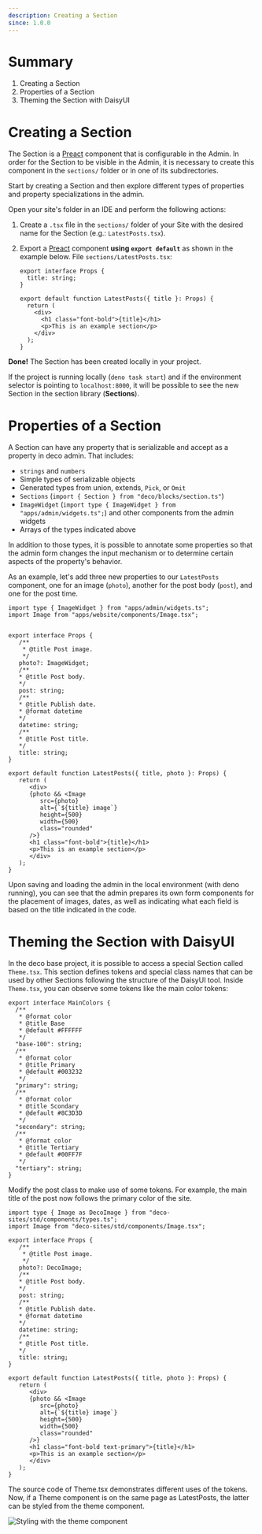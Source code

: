 ```yaml
---
description: Creating a Section
since: 1.0.0
---
```


# Summary
1. Creating a Section
2. Properties of a Section
3. Theming the Section with DaisyUI

# Creating a Section

The Section is a [Preact](https://preactjs.com/) component that is configurable in the Admin. In order for the Section to be visible in the Admin, it is necessary to create this component in the `sections/` folder or in one of its subdirectories.

Start by creating a Section and then explore different types of properties and property specializations in the admin.

Open your site's folder in an IDE and perform the following actions:

1. Create a `.tsx` file in the `sections/` folder of your Site with the desired name
   for the Section (e.g.: `LatestPosts.tsx`).

2. Export a [Preact](https://preactjs.com/) component **using `export default`** as shown in the example below. File `sections/LatestPosts.tsx`:

      ```tsx
      export interface Props {
        title: string;
      }

      export default function LatestPosts({ title }: Props) {
        return (
          <div>
            <h1 class="font-bold">{title}</h1>
            <p>This is an example section</p>
          </div>
        );
      }
      ```

**Done!** The Section has been created locally in your project.

If the project is running locally (`deno task start`) and if the environment selector is pointing to `localhost:8000`, it will be possible to see the new Section in the section library (**Sections**).

# Properties of a Section

A Section can have any property that is serializable and accept as a property in deco admin. That includes:

- `strings` and `numbers`
- Simple types of serializable objects
- Generated types from union, extends, `Pick`, or `Omit`
- `Sections` (`import { Section } from "deco/blocks/section.ts"`)
- `ImageWidget` (`import type { ImageWidget } from "apps/admin/widgets.ts";`) and other components from the admin widgets
- Arrays of the types indicated above

In addition to those types, it is possible to annotate some properties so that the admin form changes the input mechanism or to determine certain aspects of the property's behavior.

As an example, let's add three new properties to our `LatestPosts` component, one for an image (`photo`), another for the post body (`post`), and one for the post time.

```tsx
import type { ImageWidget } from "apps/admin/widgets.ts";
import Image from "apps/website/components/Image.tsx";


export interface Props {
   /**
    * @title Post image.
    */
   photo?: ImageWidget;
   /**
   * @title Post body.
   */
   post: string;
   /**
   * @title Publish date.
   * @format datetime
   */
   datetime: string;
   /**
   * @title Post title.
   */
   title: string;
}

export default function LatestPosts({ title, photo }: Props) {
   return (
      <div>
      {photo && <Image
         src={photo}
         alt={`${title} image`}
         height={500}
         width={500}
         class="rounded"
      />}
      <h1 class="font-bold">{title}</h1>
      <p>This is an example section</p>
      </div>
   );
}
```

Upon saving and loading the admin in the local environment (with deno running), you can see that the admin prepares its own form components for the placement of images, dates, as well as indicating what each field is based on the title indicated in the code.

# Theming the Section with DaisyUI

In the deco base project, it is possible to access a special Section called `Theme.tsx`. This section defines tokens and special class names that can be used by other Sections following the structure of the DaisyUI tool. Inside `Theme.tsx`, you can observe some tokens like the main color tokens:

```tsx
export interface MainColors {
  /**
   * @format color
   * @title Base
   * @default #FFFFFF
   */
  "base-100": string;
  /**
   * @format color
   * @title Primary
   * @default #003232
   */
  "primary": string;
  /**
   * @format color
   * @title Scondary
   * @default #8C3D3D
   */
  "secondary": string;
  /**
   * @format color
   * @title Tertiary
   * @default #00FF7F
   */
  "tertiary": string;
}
```

Modify the post class to make use of some tokens. For example, the main title of the post now follows the primary color of the site.

```tsx
import type { Image as DecoImage } from "deco-sites/std/components/types.ts";
import Image from "deco-sites/std/components/Image.tsx";

export interface Props {
   /**
    * @title Post image.
    */
   photo?: DecoImage;
   /**
   * @title Post body.
   */
   post: string;
   /**
   * @title Publish date.
   * @format datetime
   */
   datetime: string;
   /**
   * @title Post title.
   */
   title: string;
}

export default function LatestPosts({ title, photo }: Props) {
   return (
      <div>
      {photo && <Image
         src={photo}
         alt={`${title} image`}
         height={500}
         width={500}
         class="rounded"
      />}
      <h1 class="font-bold text-primary">{title}</h1>
      <p>This is an example section</p>
      </div>
   );
}
```

The source code of Theme.tsx demonstrates different uses of the tokens. Now, if a Theme component is on the same page as LatestPosts, the latter can be styled from the theme component.

![Styling with the theme component](https://github.com/deco-cx/apps/assets/882438/10e8d567-6eab-498b-ac8e-44e3362b3131)